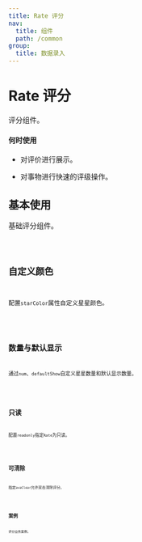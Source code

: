 ```yaml
---
title: Rate 评分
nav:
  title: 组件
  path: /common
group:
  title: 数据录入
---
```


# Rate 评分

评分组件。

#### 何时使用

- 对评价进行展示。

- 对事物进行快速的评级操作。

## 基本使用

基础评分组件。

<code src="./demos/index1.tsx" />

## 自定义颜色

配置`starColor`属性自定义星星颜色。

<code src="./demos/index2.tsx" />

## 数量与默认显示

通过`num`、`defaultShow`自定义星星数量和默认显示数量。

<code src="./demos/index3.tsx" />

## 只读

配置`readonly`指定`Rate`为只读。

<code src="./demos/index4.tsx" />

## 可清除

指定`avaClear`允许双击清除评分。

<code src="./demos/index5.tsx" />

## 案例

评分业务案例。

<code src="./demos/index6.tsx" />

<API />
